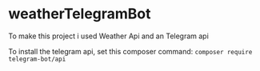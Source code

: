 # weatherTelegramBot
To make this project i used Weather Api and an Telegram api

To install the telegram api, set this composer command:
`composer require telegram-bot/api`

